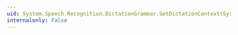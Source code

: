 ```yaml
---
uid: System.Speech.Recognition.DictationGrammar.SetDictationContext(System.String,System.String)
internalonly: False
---
```


